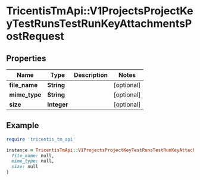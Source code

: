 # TricentisTmApi::V1ProjectsProjectKeyTestRunsTestRunKeyAttachmentsPostRequest

## Properties

| Name | Type | Description | Notes |
| ---- | ---- | ----------- | ----- |
| **file_name** | **String** |  | [optional] |
| **mime_type** | **String** |  | [optional] |
| **size** | **Integer** |  | [optional] |

## Example

```ruby
require 'tricentis_tm_api'

instance = TricentisTmApi::V1ProjectsProjectKeyTestRunsTestRunKeyAttachmentsPostRequest.new(
  file_name: null,
  mime_type: null,
  size: null
)
```

